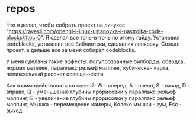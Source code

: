 # repos
Что я делал, чтобы собрать проект на линуксе: "https://ravesli.com/opengl-i-linux-ustanovka-i-nastrojka-code-blocks/#toc-0". Я сделал все точь-в-точь по этому гайду. Установил codeblocks, установил все библиотеки, сделал их линковку. Создал проект, а дальше все за меня собирал codeblocks. 
	
У меня сделаны такие эффекты:
	полупрозрачные билборды,
	обводка,
	нормал маппинг,
	параллакс рельеф маппинг,
	кубическая карта,
	попиксельный рассчет освещенности.

Как взаимодействовать со сценой:
	W - вперед,
	A - влево,
	S - назад,
	D - вправо,
	Q - уменьшение глубины прорисовки у параллакс рельеф маппинг, 
	E - увеличение глубины прорисовки у параллакс рельеф маппинг,
	Мышка - перемещение камеры,
	Колеко мышки - зум,
	Esc - выход.
	

